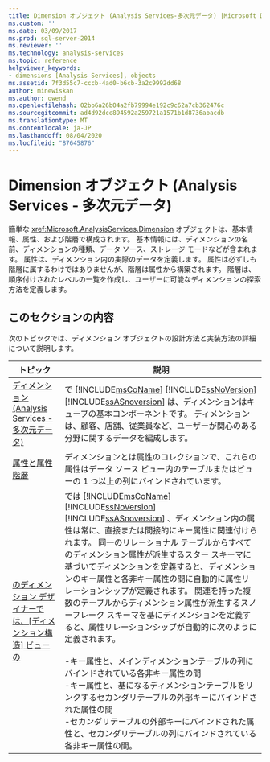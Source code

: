 ```yaml
---
title: Dimension オブジェクト (Analysis Services-多次元データ) |Microsoft Docs
ms.custom: ''
ms.date: 03/09/2017
ms.prod: sql-server-2014
ms.reviewer: ''
ms.technology: analysis-services
ms.topic: reference
helpviewer_keywords:
- dimensions [Analysis Services], objects
ms.assetid: 7f3d55c7-cccb-4ad0-b6cb-3a2c9992dd68
author: minewiskan
ms.author: owend
ms.openlocfilehash: 02bb6a26b04a2fb79994e192c9c62a7cb362476c
ms.sourcegitcommit: ad4d92dce894592a259721a1571b1d8736abacdb
ms.translationtype: MT
ms.contentlocale: ja-JP
ms.lasthandoff: 08/04/2020
ms.locfileid: "87645876"
---
```

# <a name="dimension-objects-analysis-services---multidimensional-data"></a>Dimension オブジェクト (Analysis Services - 多次元データ)
  簡単な <xref:Microsoft.AnalysisServices.Dimension> オブジェクトは、基本情報、属性、および階層で構成されます。 基本情報には、ディメンションの名前、ディメンションの種類、データ ソース、ストレージ モードなどが含まれます。 属性は、ディメンション内の実際のデータを定義します。 属性は必ずしも階層に属するわけではありませんが、階層は属性から構築されます。 階層は、順序付けされたレベルの一覧を作成し、ユーザーに可能なディメンションの探索方法を定義します。  
  
## <a name="in-this-section"></a>このセクションの内容  
 次のトピックでは、ディメンション オブジェクトの設計方法と実装方法の詳細について説明します。  
  
|トピック|説明|  
|-----------|-----------------|  
|[ディメンション &#40;Analysis Services - 多次元データ&#41;](dimensions-analysis-services-multidimensional-data.md)|で [!INCLUDE[msCoName](../../includes/msconame-md.md)] [!INCLUDE[ssNoVersion](../../includes/ssnoversion-md.md)] [!INCLUDE[ssASnoversion](../../includes/ssasnoversion-md.md)] は、ディメンションはキューブの基本コンポーネントです。 ディメンションは、顧客、店舗、従業員など、ユーザーが関心のある分野に関するデータを編成します。|  
|[属性と属性階層](attributes-and-attribute-hierarchies.md)|ディメンションとは属性のコレクションで、これらの属性はデータ ソース ビュー内のテーブルまたはビューの 1 つ以上の列にバインドされています。|  
|[のディメンション デザイナーでは、[ディメンション構造] ビューの](attribute-relationships.md)|では [!INCLUDE[msCoName](../../includes/msconame-md.md)] [!INCLUDE[ssNoVersion](../../includes/ssnoversion-md.md)] [!INCLUDE[ssASnoversion](../../includes/ssasnoversion-md.md)] 、ディメンション内の属性は常に、直接または間接的にキー属性に関連付けられます。 同一のリレーショナル テーブルからすべてのディメンション属性が派生するスター スキーマに基づいてディメンションを定義すると、ディメンションのキー属性と各非キー属性の間に自動的に属性リレーションシップが定義されます。 関連を持った複数のテーブルからディメンション属性が派生するスノーフレーク スキーマを基にディメンションを定義すると、属性リレーションシップが自動的に次のように定義されます。<br /><br /> -キー属性と、メインディメンションテーブルの列にバインドされている各非キー属性の間<br />-キー属性と、基になるディメンションテーブルをリンクするセカンダリテーブルの外部キーにバインドされた属性の間<br />-セカンダリテーブルの外部キーにバインドされた属性と、セカンダリテーブルの列にバインドされている各非キー属性の間。|  
  
  
